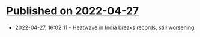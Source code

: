 # [Published on 2022-04-27](index.md)

* [2022-04-27, 16:02:11](https://news.ycombinator.com/item?id=31181735) - [Heatwave in India breaks records, still worsening](https://earthsky.org/earth/heatwave-in-india-breaks-records/)
